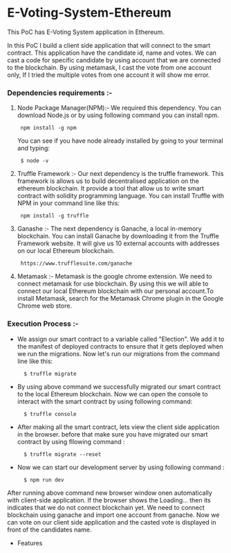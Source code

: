 # E-Voting-System-Ethereum

This PoC has E-Voting System application in Ethereum.

In this PoC I build a client side application that will connect to the smart contract. This application have the candidate id, name
and votes. We can cast a code for specific candidate by using account that we are connected to the blockchain.
By using metamask, I cast the vote from one account only, If I tried the multiple votes from one account it will show me error.

### Dependencies requirements :-

1. Node Package Manager(NPM):- We required this dependency. You can download Node.js or by using following command you can install npm.

		npm install -g npm	
   You can see if you have node already installed by going to your terminal and typing:
		
		$ node -v
2. Truffle Framework :- Our next dependency is the truffle framework. This framework is allows us to build decentralised application 
												on the ethereum blockchain. It provide a tool that allow us to write smart contract with solidity programming 
												language.
												You can install Truffle with NPM in your command line like this:

		npm install -g truffle
4. Ganashe :- The next dependency is Ganache, a local in-memory blockchain. You can install Ganache by downloading it from the Truffle 
							Framework website. It will give us 10 external accounts with addresses on our local Ethereum blockchain.
							
		https://www.trufflesuite.com/ganache
6. Metamask :- Metamask is the google chrome extension. We need to connect metamask for use blockchain. By using this we will able to connect our local 
								Ethereum blockchain with our personal account.To install Metamask, search for the Metamask Chrome plugin in the Google Chrome web store.
								

### Execution Process :- 

* We assign our smart contract to a variable called "Election". We add it to the manifest of deployed contracts to ensure that it gets deployed when we run the migrations. Now let's run our migrations from the command line like this:

		$ truffle migrate
* By using above command we successfully migrated our smart contract to the local Ethereum blockchain. Now we can open the console to interact with the smart contract by using following command:

		$ truffle console
* After making all the smart contract, lets view the client side application in the browser. before that make sure you have migrated our smart contract by using fllowing command :

		$ truffle migrate --reset
		
* Now we can start our development server by using following command :

		$ npm run dev
After running above command new browser window onen automatically with client-side application.
If the browser shows the Loading... then its indicates that we do not connect blockchain yet. We need to connect blockchain using ganache and import one account
from ganache.
Now we can vote on our client side application and the casted vote is displayed in front of the candidates name.

* Features
